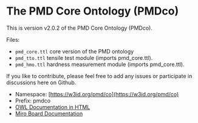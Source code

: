 # The PMD Core Ontology (PMDco) 

This is version v2.0.2 of the PMD Core Ontology (PMDco). 

Files: 
 - ```pmd_core.ttl```    core version of the PMD ontology
 - ```pmd_tto.ttl```     tensile test module (imports pmd_core.ttl).
 - ```pmd_hmo.ttl```     hardness measurement module (imports pmd_core.ttl). 

If you like to contribute, please feel free to add any issues or participate in discussions here on Github.

* Namespace: [https://w3id.org/pmd/co](https://w3id.org/pmd/co)
* Prefix: pmdco
* [OWL Documentation in HTML](https://w3id.org/pmd/co) 
* [Miro Board Documentation](https://miro.com/app/board/uXjVPn5wGiA=)



